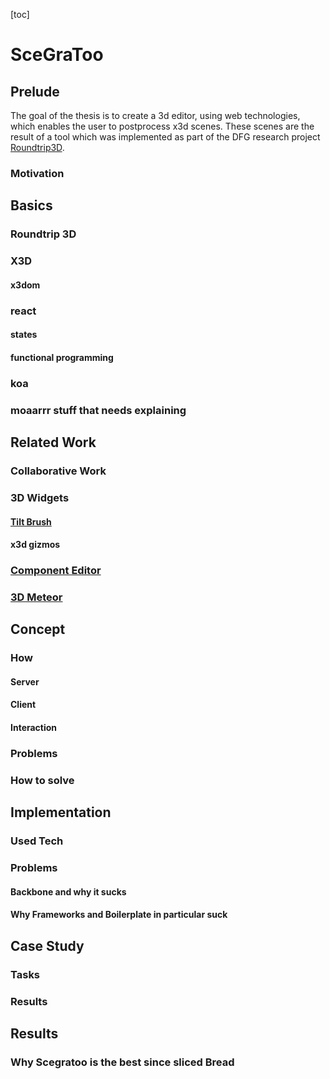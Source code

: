 [toc]
# SceGraToo
## Prelude
The goal of the thesis is to create a 3d editor, using web technologies, which enables the user to postprocess x3d scenes. These scenes are the result of a tool which was implemented as part of the DFG research project [Roundtrip3D](http://elrond.informatik.tu-freiberg.de/Roundtrip3D/).

### Motivation
## Basics
### Roundtrip 3D
### X3D
#### x3dom
### react
#### states
#### functional programming
### koa
### moaarrr stuff that needs explaining
## Related Work
### Collaborative Work
### 3D Widgets
#### [Tilt Brush](http://www.tiltbrush.com/)
#### x3d gizmos
### [Component Editor](https://github.com/x3dom/component-editor)
### [3D Meteor](http://3d.meteor.com/)
## Concept
### How
#### Server
#### Client
#### Interaction
### Problems
### How to solve
## Implementation
### Used Tech
### Problems
#### Backbone and why it sucks
#### Why Frameworks and Boilerplate in particular suck
## Case Study
### Tasks
### Results
## Results
### Why Scegratoo is the best since sliced Bread